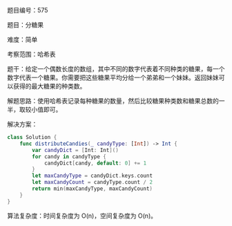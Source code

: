 题目编号：575

题目：分糖果

难度：简单

考察范围：哈希表

题干：给定一个偶数长度的数组，其中不同的数字代表着不同种类的糖果，每一个数字代表一个糖果。你需要把这些糖果平均分给一个弟弟和一个妹妹。返回妹妹可以获得的最大糖果的种类数。

解题思路：使用哈希表记录每种糖果的数量，然后比较糖果种类数和糖果总数的一半，取较小值即可。

解决方案：

```swift
class Solution {
    func distributeCandies(_ candyType: [Int]) -> Int {
        var candyDict = [Int: Int]()
        for candy in candyType {
            candyDict[candy, default: 0] += 1
        }
        let maxCandyType = candyDict.keys.count
        let maxCandyCount = candyType.count / 2
        return min(maxCandyType, maxCandyCount)
    }
}
```

算法复杂度：时间复杂度为 O(n)，空间复杂度为 O(n)。